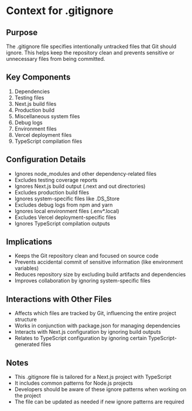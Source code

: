 # Context for .gitignore

## Purpose
The .gitignore file specifies intentionally untracked files that Git should ignore. This helps keep the repository clean and prevents sensitive or unnecessary files from being committed.

## Key Components
1. Dependencies
2. Testing files
3. Next.js build files
4. Production build
5. Miscellaneous system files
6. Debug logs
7. Environment files
8. Vercel deployment files
9. TypeScript compilation files

## Configuration Details
- Ignores node_modules and other dependency-related files
- Excludes testing coverage reports
- Ignores Next.js build output (.next and out directories)
- Excludes production build files
- Ignores system-specific files like .DS_Store
- Excludes debug logs from npm and yarn
- Ignores local environment files (.env*.local)
- Excludes Vercel deployment-specific files
- Ignores TypeScript compilation outputs

## Implications
- Keeps the Git repository clean and focused on source code
- Prevents accidental commit of sensitive information (like environment variables)
- Reduces repository size by excluding build artifacts and dependencies
- Improves collaboration by ignoring system-specific files

## Interactions with Other Files
- Affects which files are tracked by Git, influencing the entire project structure
- Works in conjunction with package.json for managing dependencies
- Interacts with Next.js configuration by ignoring build outputs
- Relates to TypeScript configuration by ignoring certain TypeScript-generated files

## Notes
- This .gitignore file is tailored for a Next.js project with TypeScript
- It includes common patterns for Node.js projects
- Developers should be aware of these ignore patterns when working on the project
- The file can be updated as needed if new ignore patterns are required